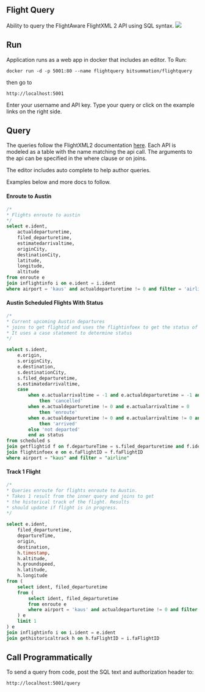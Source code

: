 ## Flight Query
Ability to query the FlightAware FlightXML 2 API using SQL syntax. 
![](https://user-images.githubusercontent.com/13210937/81029719-9d3e0400-8e4b-11ea-921c-1b74dac4a55c.png)
## Run
Application runs as a web app in docker that includes an editor.
To Run:
```
docker run -d -p 5001:80 --name flightquery bitsummation/flightquery
```
then go to
```
http://localhost:5001
```
Enter your username and API key. Type your query or click on the example links on the right side.

## Query
The queries follow the FlightXML2 documentation [here](https://flightaware.com/commercial/flightxml/explorer/). Each API is modeled as a table with the name matching the api call. The arguments to the api can be specified in the where clause or on joins.

The editor includes auto complete to help author queries.

Examples below and more docs to follow.
#### Enroute to Austin
```sql
/*
* Flights enroute to austin
*/
select e.ident,
    actualdeparturetime,
    filed_departuretime,
    estimatedarrivaltime,
    originCity,
    destinationCity,
    latitude,
    longitude,
    altitude
from enroute e
join inflightinfo i on e.ident = i.ident
where airport = 'kaus' and actualdeparturetime != 0 and filter = 'airline'
```
#### Austin Scheduled Flights With Status
```sql
/*
* Current upcoming Austin departures
* joins to get flightid and uses the flightinfoex to get the status of the flight
* It uses a case statement to determine status
*/

select s.ident,
    e.origin,
    s.originCity,
    e.destination,
    s.destinationCity,
    s.filed_departuretime,
    s.estimatedarrivaltime,
    case
        when e.actualarrivaltime = -1 and e.actualdeparturetime = -1 and e.estimatedarrivaltime = -1
            then 'cancelled'
        when e.actualdeparturetime != 0 and e.actualarrivaltime = 0
            then 'enroute'
        when e.actualdeparturetime != 0 and e.actualarrivaltime != 0 and e.actualdeparturetime != e.actualarrivaltime
            then 'arrived'
        else 'not departed'
        end as status
from scheduled s
join getflightid f on f.departureTime = s.filed_departuretime and f.ident = s.ident
join flightinfoex e on e.faFlightID = f.faFlightID
where airport = "kaus" and filter = "airline"
```
#### Track 1 Flight
```sql
/*
* Queries enroute for flights enroute to Austin.  
* Takes 1 result from the inner query and joins to get 
* the historical track of the flight. Results 
* should update if flight is in progress.
*/

select e.ident,
    filed_departuretime,
    departureTime,
    origin,
    destination,
    h.timestamp,
    h.altitude,
    h.groundspeed,
    h.latitude,
    h.longitude
from (
    select ident, filed_departuretime
    from (
        select ident, filed_departuretime
        from enroute e
        where airport = 'kaus' and actualdeparturetime != 0 and filter = 'airline'
    ) e
    limit 1
) e
join inflightinfo i on i.ident = e.ident
join gethistoricaltrack h on h.faFlightID = i.faFlightID
```
## Call Programmatically
To send a query from code, post the SQL text and authorization header to:
```
http://localhost:5001/query
```
